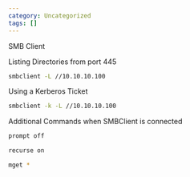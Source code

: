 ```yaml
---
category: Uncategorized
tags: []
---
```

SMB Client

Listing Directories from port 445

~~~bash
smbclient -L //10.10.10.100
~~~

Using a Kerberos Ticket

~~~bash
smbclient -k -L //10.10.10.100
~~~

Additional Commands when SMBClient is connected

~~~bash
prompt off
~~~

~~~bash
recurse on
~~~

~~~bash
mget *
~~~

